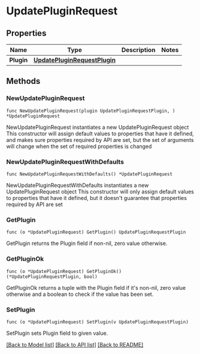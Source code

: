 # UpdatePluginRequest

## Properties

Name | Type | Description | Notes
------------ | ------------- | ------------- | -------------
**Plugin** | [**UpdatePluginRequestPlugin**](UpdatePluginRequestPlugin.md) |  | 

## Methods

### NewUpdatePluginRequest

`func NewUpdatePluginRequest(plugin UpdatePluginRequestPlugin, ) *UpdatePluginRequest`

NewUpdatePluginRequest instantiates a new UpdatePluginRequest object
This constructor will assign default values to properties that have it defined,
and makes sure properties required by API are set, but the set of arguments
will change when the set of required properties is changed

### NewUpdatePluginRequestWithDefaults

`func NewUpdatePluginRequestWithDefaults() *UpdatePluginRequest`

NewUpdatePluginRequestWithDefaults instantiates a new UpdatePluginRequest object
This constructor will only assign default values to properties that have it defined,
but it doesn't guarantee that properties required by API are set

### GetPlugin

`func (o *UpdatePluginRequest) GetPlugin() UpdatePluginRequestPlugin`

GetPlugin returns the Plugin field if non-nil, zero value otherwise.

### GetPluginOk

`func (o *UpdatePluginRequest) GetPluginOk() (*UpdatePluginRequestPlugin, bool)`

GetPluginOk returns a tuple with the Plugin field if it's non-nil, zero value otherwise
and a boolean to check if the value has been set.

### SetPlugin

`func (o *UpdatePluginRequest) SetPlugin(v UpdatePluginRequestPlugin)`

SetPlugin sets Plugin field to given value.



[[Back to Model list]](../README.md#documentation-for-models) [[Back to API list]](../README.md#documentation-for-api-endpoints) [[Back to README]](../README.md)


